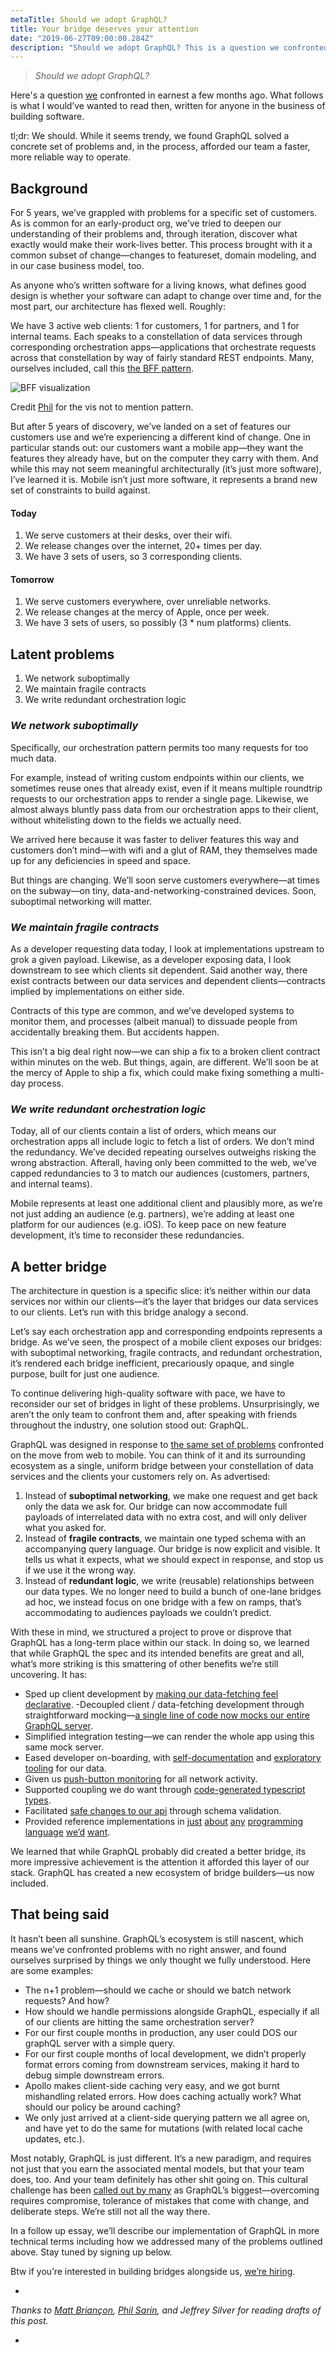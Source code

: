 ```yaml
---
metaTitle: Should we adopt GraphQL?
title: Your bridge deserves your attention
date: "2019-06-27T09:00:00.284Z"
description: "Should we adopt GraphQL? This is a question we confronted in earnest a few months ago. What follows is what I would’ve wanted to read then, written for anyone in the business of building software."
---
```


> _Should we adopt GraphQL?_

Here's a question [we](https://www.managedbyq.com/) confronted in earnest a few months ago. What follows is what I would’ve wanted to read then, written for anyone in the business of building software. 

tl;dr: We should. While it seems trendy, we found GraphQL solved a concrete set of problems and, in the process, afforded our team a faster, more reliable way to operate.

## Background

For 5 years, we’ve grappled with problems for a specific set of customers. As is common for an early-product org, we’ve tried to deepen our understanding of their problems and, through iteration, discover what exactly would make their work-lives better. This process brought with it a common subset of change—changes to featureset, domain modeling, and in our case business model, too. 

As anyone who’s written software for a living knows, what defines good design is whether your software can adapt to change over time and, for the most part, our architecture has flexed well. Roughly:

We have 3 active web clients: 1 for customers, 1 for partners, and 1 for internal teams. Each speaks to a constellation of data services through corresponding orchestration apps—applications that orchestrate requests across that constellation by way of fairly standard REST endpoints. Many, ourselves included, call this [the BFF pattern](https://philcalcado.com/2015/09/18/the_back_end_for_front_end_pattern_bff.html).

![BFF visualization](./vis.png)

Credit [Phil](https://philcalcado.com/) for the vis not to mention pattern.

But after 5 years of discovery, we’ve landed on a set of features our customers use and we’re experiencing a different kind of change. One in particular stands out: our customers want a mobile app—they want the features they already have, but on the computer they carry with them. And while this may not seem meaningful architecturally (it’s just more software), I’ve learned it is. Mobile isn’t just more software, it represents a brand new set of constraints to build against.


#### Today
1. We serve customers at their desks, over their wifi.
1. We release changes over the internet, 20+ times per day.
1. We have 3 sets of users, so 3 corresponding clients.


#### Tomorrow
1. We serve customers everywhere, over unreliable networks.
1. We release changes at the mercy of Apple, once per week.
1. We have 3 sets of users, so possibly (3 * num platforms) clients.


## Latent problems

1. We network suboptimally
1. We maintain fragile contracts
1. We write redundant orchestration logic

### _We network suboptimally_

Specifically, our orchestration pattern permits too many requests for too much data.

For example, instead of writing custom endpoints within our clients, we sometimes reuse ones that already exist, even if it means multiple roundtrip requests to our orchestration apps to render a single page. Likewise, we almost always bluntly pass data from our orchestration apps to their client, without whitelisting down to the fields we actually need. 

We arrived here because it was faster to deliver features this way and customers don’t mind—with wifi and a glut of RAM, they themselves made up for any deficiencies in speed and space. 

But things are changing. We’ll soon serve customers everywhere—at times on the subway—on tiny, data-and-networking-constrained devices. Soon, suboptimal networking will matter.


### _We maintain fragile contracts_

As a developer requesting data today, I look at implementations upstream to grok a given payload. Likewise, as a developer exposing data, I look downstream to see which clients sit dependent. Said another way, there exist contracts between our data services and dependent clients—contracts implied by implementations on either side. 

Contracts of this type are common, and we’ve developed systems to monitor them, and processes (albeit manual) to dissuade people from accidentally breaking them. But accidents happen.

This isn’t a big deal right now—we can ship a fix to a broken client contract within minutes on the web. But things, again, are different. We’ll soon be at the mercy of Apple to ship a fix, which could make fixing something a multi-day process.


### _We write redundant orchestration logic_

Today, all of our clients contain a list of orders, which means our orchestration apps all include logic to fetch a list of orders. We don’t mind the redundancy. We’ve decided repeating ourselves outweighs risking the wrong abstraction. Afterall, having only been committed to the web, we’ve capped redundancies to 3 to match our audiences (customers, partners, and internal teams). 

Mobile represents at least one additional client and plausibly more, as we’re not just adding an audience (e.g. partners), we’re adding at least one platform for our audiences (e.g. iOS). To keep pace on new feature development, it’s time to reconsider these redundancies. 

## A better bridge

The architecture in question is a specific slice: it’s neither within our data services nor within our clients—it’s the layer that bridges our data services to our clients. Let’s run with this bridge analogy a second.

Let’s say each orchestration app and corresponding endpoints represents a bridge. As we’ve seen, the prospect of a mobile client exposes our bridges: with suboptimal networking, fragile contracts, and redundant orchestration, it’s rendered each bridge inefficient, precariously opaque, and single purpose, built for just one audience. 

To continue delivering high-quality software with pace, we have to reconsider our set of bridges in light of these problems. Unsurprisingly, we aren’t the only team to confront them and, after speaking with friends throughout the industry, one solution stood out: GraphQL.

GraphQL was designed in response to [the same set of problems](https://www.youtube.com/watch?v=WQLzZf34FJ8&feature=youtu.be&t=213) confronted on the move from web to mobile. You can think of it and its surrounding ecosystem as a single, uniform bridge between your constellation of data services and the clients your customers rely on. As advertised:

1. Instead of **suboptimal networking**, we make one request and get back only the data we ask for. Our bridge can now accommodate full payloads of interrelated data with no extra cost, and will only deliver what you asked for.
1. Instead of **fragile contracts**, we maintain one typed schema with an accompanying query language. Our bridge is now explicit and visible. It tells us what it expects, what we should expect in response, and stop us if we use it the wrong way.
1. Instead of **redundant logic**, we write (reusable) relationships between our data types. We no longer need to build a bunch of one-lane bridges ad hoc, we instead focus on one bridge with a few on ramps, that’s accommodating to audiences payloads we couldn’t predict.

With these in mind, we structured a project to prove or disprove that GraphQL has a long-term place within our stack. In doing so, we learned that while GraphQL the spec and its intended benefits are great and all, what’s more striking is this smattering of other benefits we’re still uncovering. It has:

- Sped up client development by [making our data-fetching feel declarative](https://github.com/apollographql/react-apollo#usage).
-Decoupled client / data-fetching development through straightforward mocking—[a single line of code now mocks our entire GraphQL server](https://www.apollographql.com/docs/apollo-server/api/graphql-tools/#addmockfunctiontoschemaoptions).
- Simplified integration testing—we can render the whole app using this same mock server.
- Eased developer on-boarding, with [self-documentation](https://graphql.org/learn/introspection/) and [exploratory tooling](https://github.com/graphql/graphiql/tree/ide-monorepo) for our data.
- Given us [push-button monitoring](https://docs.datadoghq.com/integrations/apollo_engine/) for all network activity.
- Supported coupling we do want through [code-generated typescript types](https://github.com/apollographql/apollo-tooling#apollo-clientcodegen-output).
- Facilitated [safe changes to our api](https://www.apollographql.com/docs/platform/schema-validation/) through schema validation.
- Provided reference implementations in [just](https://graphene-python.org/) [about](https://github.com/graphql/graphql-js) [any](https://graphql-ruby.org/) [programming](https://github.com/webonyx/graphql-php) [language](https://github.com/graphql-java/graphql-java) [we’d](https://github.com/graphql-dotnet/graphql-dotnet) [want](https://github.com/haskell-graphql/graphql-api).

We learned that while GraphQL probably did created a better bridge, its more impressive achievement is the attention it afforded this layer of our stack. GraphQL has created a new ecosystem of bridge builders—us now included. 

## That being said

It hasn’t been all sunshine. GraphQL’s ecosystem is still nascent, which means we’ve confronted problems with no right answer, and found ourselves surprised by things we only thought we fully understood. Here are some examples:

- The n+1 problem—should we cache or should we batch network requests? And how?
- How should we handle permissions alongside GraphQL, especially if all of our clients are hitting the same orchestration server?
- For our first couple months in production, any user could DOS our graphQL server with a simple query.
- For our first couple months of local development, we didn’t properly format errors coming from downstream services, making it hard to debug simple downstream errors.
- Apollo makes client-side caching very easy, and we got burnt mishandling related errors. How does caching actually work? What should our policy be around caching?
- We only just arrived at a client-side querying pattern we all agree on, and have yet to do the same for mutations (with related local cache updates, etc.).

Most notably, GraphQL is just different. It’s a new paradigm, and requires not just that you earn the associated mental models, but that your team does, too. And your team definitely has other shit going on. This cultural challenge has been [called out by many](https://graphqlpatterns.simplecast.com/episodes/graphql-at-airbnb-b414a6fc?t=34m52s) as GraphQL’s biggest—overcoming requires compromise, tolerance of mistakes that come with change, and deliberate steps. We’re still not all the way there. 

In a follow up essay, we’ll describe our implementation of GraphQL in more technical terms including how we addressed many of the problems outlined above. Stay tuned by signing up below.

Btw if you’re interested in building bridges alongside us, [we’re hiring](https://www.managedbyq.com/careers).

-

_Thanks to [Matt Briançon](https://mattbriancon.com/index.html), [Phil Sarin](https://twitter.com/philsarin), and Jeffrey Silver for reading drafts of this post._

-
